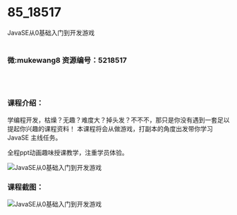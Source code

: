 # 85_18517
JavaSE从0基础入门到开发游戏
<br/></br>
<h3>微:mukewang8 资源编号：5218517</h3>
<br/></br>
<h3>课程介绍：</h3>
<p>学编程开发，枯燥？无趣？难度大？掉头发？不不不，那只是你没有遇到一套足以提起你兴趣的课程资料！ 本课程将会从做游戏，打副本的角度出发带你学习<a title="查看与 JavaSE 相关的文章" target="_blank">JavaSE</a> 主线任务。</p>
<p>全程ppt动画趣味授课教学，注重学员体验。</p>
<p><img src="https://www.ko996.com/wp-content/uploads/img/2021/02/1-65-300x179.png" alt="JavaSE从0基础入门到开发游戏"></p>
<div class="info-desc">
<h3>课程截图：</h3>
<p><img src="https://www.ko996.com/wp-content/uploads/img/2021/02/2-69.png" alt="JavaSE从0基础入门到开发游戏"></p>


			
</div>
